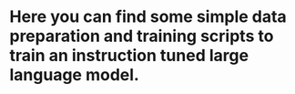 # Here you can find some simple data preparation and training scripts to train an instruction tuned large language model.
